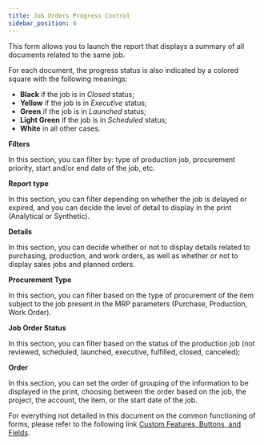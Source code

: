 ```yaml
---
title: Job Orders Progress Control
sidebar_position: 6
---
```


This form allows you to launch the report that displays a summary of all documents related to the same job.

For each document, the progress status is also indicated by a colored square with the following meanings:

- **Black** if the job is in *Closed* status;
- **Yellow** if the job is in *Executive* status;
- **Green** if the job is in *Launched* status;
- **Light Green** if the job is in *Scheduled* status;
- **White** in all other cases.

**Filters**

In this section, you can filter by: type of production job, procurement priority, start and/or end date of the job, etc.

**Report type**

In this section, you can filter depending on whether the job is delayed or expired, and you can decide the level of detail to display in the print (Analytical or Synthetic).

**Details**

In this section, you can decide whether or not to display details related to purchasing, production, and work orders, as well as whether or not to display sales jobs and planned orders.

**Procurement Type**

In this section, you can filter based on the type of procurement of the item subject to the job present in the MRP parameters (Purchase, Production, Work Order).

**Job Order Status**

In this section, you can filter based on the status of the production job (not reviewed, scheduled, launched, executive, fulfilled, closed, canceled);

**Order**

In this section, you can set the order of grouping of the information to be displayed in the print, choosing between the order based on the job, the project, the account, the item, or the start date of the job.

For everything not detailed in this document on the common functioning of forms, please refer to the following link [Custom Features, Buttons, and Fields](/docs/guide/common).
